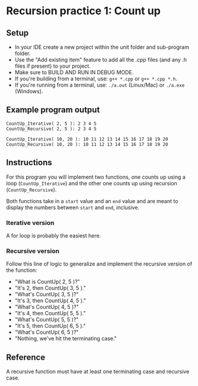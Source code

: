 # Recursion practice 1: Count up

## Setup
- In your IDE create a new project within the unit folder and sub-program folder.
- Use the "Add existing item" feature to add all the .cpp files (and any .h files if present) to your project.
- Make sure to BUILD AND RUN IN DEBUG MODE.
- If you're building from a terminal, use: `g++ *.cpp` or `g++ *.cpp *.h`.
- If you're running from a terminal, use: `./a.out` (Linux/Mac) or `./a.exe` (Windows).


## Example program output
```
CountUp_Iterative( 2, 5 ): 2 3 4 5
CountUp_Recursive( 2, 5 ): 2 3 4 5

CountUp_Iterative( 10, 20 ): 10 11 12 13 14 15 16 17 18 19 20
CountUp_Recursive( 10, 20 ): 10 11 12 13 14 15 16 17 18 19 20
```


## Instructions

For this program you will implement two functions, one counts up using a loop (`CountUp_Iterative`) and the other one counts up using recursion (`CountUp_Recursive`).

Both functions take in a `start` value and an `end` value and are meant to display the numbers between `start` and `end`, inclusive.

### Iterative version
A for loop is probably the easiest here.


### Recursive version
Follow this line of logic to generalize and implement the recursive version of the function:

- "What is CountUp( 2, 5 )?"
- "It's 2, then CountUp( 3, 5 )."
- "What's CountUp( 3, 5 )?"
- "It's 3, then CountUp( 4, 5 )."
- "What's CountUp( 4, 5 )?"
- "It's 4, then CountUp( 5, 5 )."
- "What's CountUp( 5, 5 )?"
- "It's 5, then CountUp( 6, 5 )."
- "What's CountUp( 6, 5 )?"
- "Nothing, we've hit the terminating case."



## Reference
A recursive function must have at least one terminating case and recursive case.
